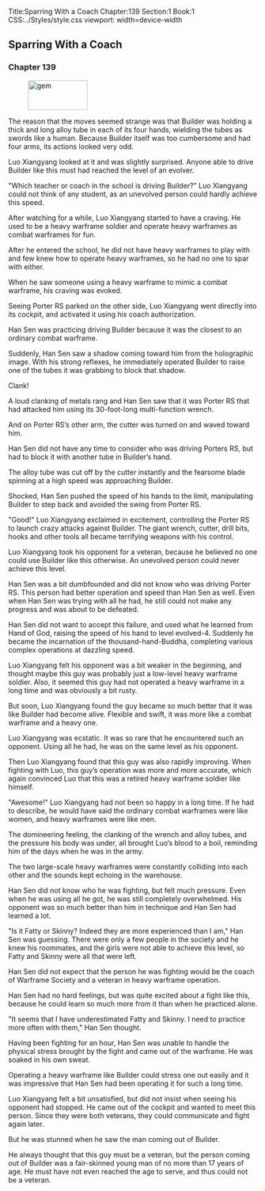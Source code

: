 Title:Sparring With a Coach 
Chapter:139 
Section:1 
Book:1 
CSS:../Styles/style.css 
viewport: width=device-width
  
## Sparring With a Coach
### Chapter 139 
<figure>
	<img src="../Images/gem.gif" alt="gem" id="gem" width="120" height="60" />
</figure>
  

  
  The reason that the moves seemed strange was that Builder was holding a thick and long alloy tube in each of its four hands, wielding the tubes as swords like a human. Because Builder itself was too cumbersome and had four arms, its actions looked very odd.

Luo Xiangyang looked at it and was slightly surprised. Anyone able to drive Builder like this must had reached the level of an evolver.

"Which teacher or coach in the school is driving Builder?" Luo Xiangyang could not think of any student, as an unevolved person could hardly achieve this speed.

After watching for a while, Luo Xiangyang started to have a craving. He used to be a heavy warframe soldier and operate heavy warframes as combat warframes for fun.

After he entered the school, he did not have heavy warframes to play with and few knew how to operate heavy warframes, so he had no one to spar with either.

When he saw someone using a heavy warframe to mimic a combat warframe, his craving was evoked.

Seeing Porter RS parked on the other side, Luo Xiangyang went directly into its cockpit, and activated it using his coach authorization.

Han Sen was practicing driving Builder because it was the closest to an ordinary combat warframe.

Suddenly, Han Sen saw a shadow coming toward him from the holographic image. With his strong reflexes, he immediately operated Builder to raise one of the tubes it was grabbing to block that shadow.

Clank!

A loud clanking of metals rang and Han Sen saw that it was Porter RS that had attacked him using its 30-foot-long multi-function wrench.

And on Porter RS’s other arm, the cutter was turned on and waved toward him.

Han Sen did not have any time to consider who was driving Porters RS, but had to block it with another tube in Builder’s hand.

The alloy tube was cut off by the cutter instantly and the fearsome blade spinning at a high speed was approaching Builder.

Shocked, Han Sen pushed the speed of his hands to the limit, manipulating Builder to step back and avoided the swing from Porter RS.

"Good!" Luo Xiangyang exclaimed in excitement, controlling the Porter RS to launch crazy attacks against Builder. The giant wrench, cutter, drill bits, hooks and other tools all became terrifying weapons with his control.

Luo Xiangyang took his opponent for a veteran, because he believed no one could use Builder like this otherwise. An unevolved person could never achieve this level.

Han Sen was a bit dumbfounded and did not know who was driving Porter RS. This person had better operation and speed than Han Sen as well. Even when Han Sen was trying with all he had, he still could not make any progress and was about to be defeated.

Han Sen did not want to accept this failure, and used what he learned from Hand of God, raising the speed of his hand to level evolved-4. Suddenly he became the incarnation of the thousand-hand-Buddha, completing various complex operations at dazzling speed.

Luo Xiangyang felt his opponent was a bit weaker in the beginning, and thought maybe this guy was probably just a low-level heavy warframe soldier. Also, it seemed this guy had not operated a heavy warframe in a long time and was obviously a bit rusty.

But soon, Luo Xiangyang found the guy became so much better that it was like Builder had become alive. Flexible and swift, it was more like a combat warframe and a heavy one.

Luo Xiangyang was ecstatic. It was so rare that he encountered such an opponent. Using all he had, he was on the same level as his opponent.

Then Luo Xiangyang found that this guy was also rapidly improving. When fighting with Luo, this guy’s operation was more and more accurate, which again convinced Luo that this was a retired heavy warframe soldier like himself.

"Awesome!" Luo Xiangyang had not been so happy in a long time. If he had to describe, he would have said the ordinary combat warframes were like women, and heavy warframes were like men.

The domineering feeling, the clanking of the wrench and alloy tubes, and the pressure his body was under, all brought Luo’s blood to a boil, reminding him of the days when he was in the army.

The two large-scale heavy warframes were constantly colliding into each other and the sounds kept echoing in the warehouse.

Han Sen did not know who he was fighting, but felt much pressure. Even when he was using all he got, he was still completely overwhelmed. His opponent was so much better than him in technique and Han Sen had learned a lot.

"Is it Fatty or Skinny? Indeed they are more experienced than I am," Han Sen was guessing. There were only a few people in the society and he knew his roommates, and the girls were not able to achieve this level, so Fatty and Skinny were all that were left.

Han Sen did not expect that the person he was fighting would be the coach of Warframe Society and a veteran in heavy warframe operation.

Han Sen had no hard feelings, but was quite excited about a fight like this, because he could learn so much more from it than when he practiced alone.

"It seems that I have underestimated Fatty and Skinny. I need to practice more often with them," Han Sen thought.

Having been fighting for an hour, Han Sen was unable to handle the physical stress brought by the fight and came out of the warframe. He was soaked in his own sweat.

Operating a heavy warframe like Builder could stress one out easily and it was impressive that Han Sen had been operating it for such a long time.

Luo Xiangyang felt a bit unsatisfied, but did not insist when seeing his opponent had stopped. He came out of the cockpit and wanted to meet this person. Since they were both veterans, they could communicate and fight again later.

But he was stunned when he saw the man coming out of Builder.

He always thought that this guy must be a veteran, but the person coming out of Builder was a fair-skinned young man of no more than 17 years of age. He must have not even reached the age to serve, and thus could not be a veteran.

